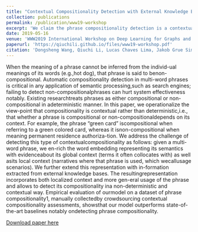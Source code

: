 ```yaml
---
title: "Contextual Compositionality Detection with External Knowledge Bases and Word Embeddings"
collection: publications
permalink: /publication/www19-workshop
excerpt: 'We claim the phrase compositionality detection is a contextual task and address the task by considering the context of a phrase.'
date: 2019-05-16
venue: 'WWW2019 International Workshop on Deep Learning for Graphs and Structured Data Embedding (DL4G-SDE)'
paperurl: 'https://qiuchili.github.io/files/www19-workshop.pdf'
citation: 'Dongsheng Wang, Qiuchi Li, Lucas Chaves Lima, Jakob Grue Simenson and Christina Lioma. (2019). &quot;Contextual Compositionality Detection with External Knowledge Bases and Word Embeddings.&quot; <i>WWW2019 International Workshop on Deep Learning for Graphs and Structured Data Embedding (DL4G-SDE)</i>. '
---
```

When the meaning of a phrase cannot be inferred from the individ-ual meanings of its words (e.g.,hot dog), that phrase is said to benon-compositional. Automatic compositionality detection in multi-word phrases is critical in any application of semantic processing,such as search engines; failing to detect non-compositionalphrases can hurt system effectiveness notably. Existing researchtreats phrases as either compositional or non-compositional in adeterministic manner. In this paper, we operationalize the view-point that compositionality is contextual rather than deterministic,i.e., that whether a phrase is compositional or non-compositionaldepends on its context. For example, the phrase “green card” iscompositional when referring to a green colored card, whereas it isnon-compositional when meaning permanent residence authoriza-tion. We address the challenge of detecting this type of contextualcompositionality as follows: given a multi-word phrase, we en-rich the word embedding representing its semantics with evidenceabout its global context (terms it often collocates with) as well asits local context (narratives where that phrase is used, which wecallusage scenarios). We further extend this representation with in-formation extracted from external knowledge bases. The resultingrepresentation incorporates both localized context and more gen-eral usage of the phrase and allows to detect its compositionality ina non-deterministic and contextual way. Empirical evaluation of ourmodel on a dataset of phrase compositionality1, manually collectedby crowdsourcing contextual compositionality assessments, showsthat our model outperforms state-of-the-art baselines notably ondetecting phrase compositionality.

[Download paper here](https://qiuchili.github.io/files/www19-workshop.pdf)
